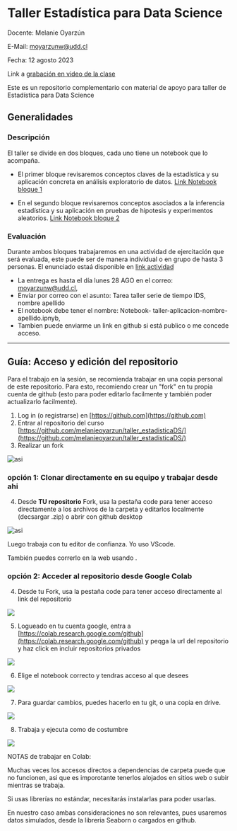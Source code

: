 # Taller Estadística para Data Science

Docente: Melanie Oyarzún 

E-Mail: moyarzunw@udd.cl

Fecha: 12 agosto 2023

Link a [grabación en video de la clase](https://replay.dropbox.com/share/s35pBO98PLeNo82M)

Este es un repositorio complementario con material de apoyo para taller de Estadística para Data Science

## Generalidades

### Descripción
El taller se divide en dos bloques, cada uno tiene un notebook que lo acompaña.

- El primer bloque revisaremos conceptos claves de la estadística y su aplicación concreta en análisis exploratorio de datos. [Link Notebook bloque 1](bloque1-tallerSTASIDS_EDA.ipynb)

- En el segundo bloque revisaremos conceptos asociados a la inferencia estadística y su aplicación en pruebas de hipotesis y experimentos aleatorios. [Link Notebook bloque 2](bloque2-tallerSTATSIDS_inferencia.ipynb)


### Evaluación

Durante ambos bloques trabajaremos en una actividad de ejercitación que será evaluada, este puede ser de manera individual o en grupo de hasta 3 personas.  El enunciado estaá disponible en [link actividad](actividad_tallerSTATSIDS.ipynb)

- La entrega es hasta el día lunes 28 AGO en el correo: moyarzunw@udd.cl,
- Enviar por correo con el asunto: Tarea taller serie de tiempo IDS, nombre apellido
- El notebook debe tener el nombre: Notebook- taller-aplicacion-nombre-apellido.ipnyb,
- Tambien puede enviarme un link en github si está publico o me concede acceso.

---

## Guía: Acceso y edición del repositorio

Para el trabajo en la sesión, se recomienda trabajar en una copia personal de este repositorio. Para esto, recomiendo crear un "fork" en tu propia cuenta de github (esto para poder editarlo facilmente y también poder actualizarlo facilmente).

1. Log in (o registrarse) en [https://github.com](https://github.com)
2. Entrar al repositorio del curso [https://github.com/melanieoyarzun/taller_estadisticaDS/](https://github.com/melanieoyarzun/taller_estadisticaDS/)
3. Realizar un fork 
   
![asi](img/1-fork_repo.png)

### opción 1: Clonar directamente en su equipo y trabajar desde ahi

4. Desde **TU repositorio** Fork, usa la pestaña code para tener acceso directamente a los archivos de la carpeta y editarlos localmente (decsargar .zip) o abrir con github desktop

![asi](img/2-clone_repo.png)

Luego trabaja con tu editor de confianza. Yo uso VScode.

También puedes correrlo en la web usando .

### opción 2: Acceder al repositorio desde Google Colab

4. Desde tu Fork, usa la pestaña code para tener acceso directamente al link del repositorio

![](img/3-clone_repo_colab.png)


5. Logueado en tu cuenta google, entra a [https://colab.research.google.com/github](https://colab.research.google.com/github) y peqga la url del repositorio y haz click en incluir repositorios privados


![](img/4-abrir_repos_colab.png)

6. Elige el notebook correcto y tendras acceso al que desees

![](img/5-elegir_note_colab.png)

7. Para guardar cambios, puedes hacerlo en tu git, o una copia en drive.

![](img/6-guardar_colab.png)

8. Trabaja y ejecuta como de costumbre

![](img/7-ejecutar_colab.png)

NOTAS de trabajar en Colab:

Muchas veces los accesos directos a dependencias de carpeta puede que no funcionen, asi que es imporotante tenerlos alojados en sitios web o subir mientras se trabaja. 

Si usas librerías no estándar, necesitarás instalarlas para poder usarlas.

En nuestro caso ambas consideraciones no son relevantes, pues usaremos datos simulados, desde la libreria Seaborn o cargados en github.
